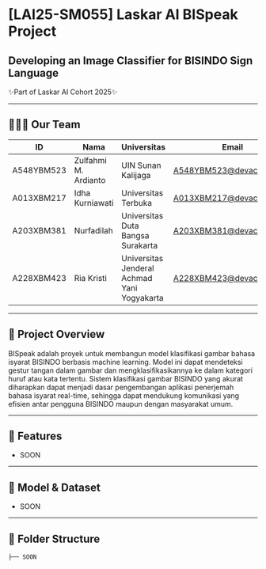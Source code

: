 # [LAI25-SM055] Laskar AI BISpeak Project
## Developing an Image Classifier for BISINDO Sign Language

✨Part of Laskar AI Cohort 2025✨

---

## 🧑‍🤝‍🧑 Our Team
| ID           | Nama                  | Universitas                                  | Email                          | GitHub                                     |
|--------------|-----------------------|----------------------------------------------|--------------------------------|---------------------------------------------|
| A548YBM523   | Zulfahmi M. Ardianto  | UIN Sunan Kalijaga                           | A548YBM523@devacademy.id       | [7z1x](https://github.com/7z1x)             |
| A013XBM217   | Idha Kurniawati       | Universitas Terbuka                          | A013XBM217@devacademy.id       | [idhak](https://github.com/idhak)           |
| A203XBM381   | Nurfadilah            | Universitas Duta Bangsa Surakarta            | A203XBM381@devacademy.id       | [smithdilah](https://github.com/smithdilah) |
| A228XBM423   | Ria Kristi            | Universitas Jenderal Achmad Yani Yogyakarta  | A228XBM423@devacademy.id       | [riakrst](https://github.com/riakrst)       |

---

## 📌 Project Overview
BISpeak adalah proyek untuk membangun model klasifikasi gambar bahasa isyarat BISINDO berbasis machine learning. Model ini dapat mendeteksi gestur tangan dalam gambar dan mengklasifikasikannya ke dalam kategori huruf atau kata tertentu. Sistem klasifikasi gambar BISINDO yang akurat diharapkan dapat menjadi dasar pengembangan aplikasi penerjemah bahasa isyarat real-time, sehingga dapat mendukung komunikasi yang efisien antar pengguna BISINDO maupun dengan masyarakat umum.

---

## 🚀 Features
- SOON

---

## 🧠 Model & Dataset
- SOON

---

## 📂 Folder Structure
```bash
├── SOON
